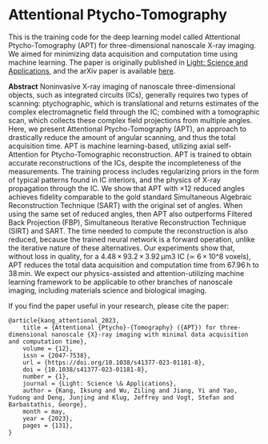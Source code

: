# Attentional Ptycho-Tomography
This is the training code for the deep learning model called Attentional Ptycho-Tomography (APT) for three-dimensional nanoscale X-ray imaging. We aimed for minimizing data acquisition and computation time using machine learning. The paper is originally published in <a href="https://www.nature.com/articles/s41377-023-01181-8">Light: Science and Applications</a>, and the arXiv paper is available <a href="https://arxiv.org/abs/2212.00014">here</a>.

**Abstract**
Noninvasive X-ray imaging of nanoscale three-dimensional objects, such as integrated circuits (ICs), generally requires two types of scanning: ptychographic, which is translational and returns estimates of the complex electromagnetic field through the IC; combined with a tomographic scan, which collects these complex field projections from multiple angles. Here, we present Attentional Ptycho-Tomography (APT), an approach to drastically reduce the amount of angular scanning, and thus the total acquisition time. APT is machine learning-based, utilizing axial self-Attention for Ptycho-Tomographic reconstruction. APT is trained to obtain accurate reconstructions of the ICs, despite the incompleteness of the measurements. The training process includes regularizing priors in the form of typical patterns found in IC interiors, and the physics of X-ray propagation through the IC. We show that APT with ×12 reduced angles achieves fidelity comparable to the gold standard Simultaneous Algebraic Reconstruction Technique (SART) with the original set of angles. When using the same set of reduced angles, then APT also outperforms Filtered Back Projection (FBP), Simultaneous Iterative Reconstruction Technique (SIRT) and SART. The time needed to compute the reconstruction is also reduced, because the trained neural network is a forward operation, unlike the iterative nature of these alternatives. Our experiments show that, without loss in quality, for a 4.48 × 93.2 × 3.92 µm3 IC (≃ 6 × 10^8 voxels), APT reduces the total data acquisition and computation time from 67.96 h to 38 min. We expect our physics-assisted and attention-utilizing machine learning framework to be applicable to other branches of nanoscale imaging, including materials science and biological imaging.

If you find the paper useful in your research, please cite the paper:


	@article{kang_attentional_2023,
		title = {Attentional {Ptycho}-{Tomography} ({APT}) for three-dimensional nanoscale {X}-ray imaging with minimal data acquisition and computation time},
		volume = {12},
		issn = {2047-7538},
		url = {https://doi.org/10.1038/s41377-023-01181-8},
		doi = {10.1038/s41377-023-01181-8},
		number = {1},
		journal = {Light: Science \& Applications},
		author = {Kang, Iksung and Wu, Ziling and Jiang, Yi and Yao, Yudong and Deng, Junjing and Klug, Jeffrey and Vogt, Stefan and Barbastathis, George},
		month = may,
		year = {2023},
		pages = {131},
	}

